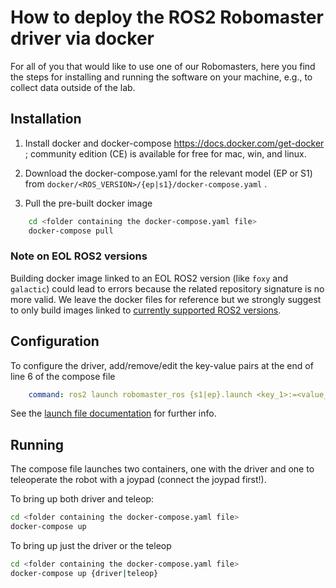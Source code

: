 # How to deploy the ROS2 Robomaster driver via docker

For all of you that would like to use one of our Robomasters, here you find the steps for installing and running the software on your machine, e.g., to collect data outside of the lab.

## Installation

1. Install docker and docker-compose https://docs.docker.com/get-docker ; community edition (CE) is available for free for mac, win, and linux.

2. Download the docker-compose.yaml for the relevant model (EP or S1) from `docker/<ROS_VERSION>/{ep|s1}/docker-compose.yaml` .

3. Pull the pre-built docker image
```bash
    cd <folder containing the docker-compose.yaml file>
    docker-compose pull
```

### Note on EOL ROS2 versions

Building docker image linked to an EOL ROS2 version (like `foxy` and `galactic`) could lead to errors because the related repository signature is no more valid. We leave the docker files for reference but we strongly suggest to only build images linked to [currently supported ROS2 versions](https://docs.ros.org/en/foxy/Releases.html).


## Configuration

To configure the driver, add/remove/edit the key-value pairs at the end of line 6 of the compose file
```yaml
    command: ros2 launch robomaster_ros {s1|ep}.launch <key_1>:=<value_1> <key_2>:=<value> ...
```

See the [launch file documentation](README.md) for further info.


## Running

The compose file launches two containers, one with the driver and one to teleoperate the robot with a joypad (connect the joypad first!).

To bring up both driver and teleop:
```bash
cd <folder containing the docker-compose.yaml file>
docker-compose up
```

To bring up just the driver or the teleop
```bash
cd <folder containing the docker-compose.yaml file>
docker-compose up {driver|teleop}
```
